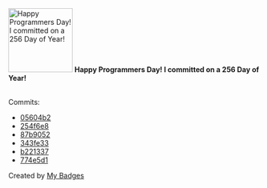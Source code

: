 <img src="https://my-badges.github.io/my-badges/programmers-day.png" alt="Happy Programmers Day! I committed on a 256 Day of Year!" title="Happy Programmers Day! I committed on a 256 Day of Year!" width="128">
<strong>Happy Programmers Day! I committed on a 256 Day of Year!</strong>
<br><br>

Commits:

- <a href="https://github.com/ankudinov/aclabs/commit/05604b2ed1181eb59f668c297bf4d3279f8fbb8c">05604b2</a>
- <a href="https://github.com/ankudinov/aclabs/commit/254f6e89724f041e6135f3f0ac4597e4ba9ffaa9">254f6e8</a>
- <a href="https://github.com/ankudinov/aclabs/commit/87b905267d392d56c055a1cc843c2761ba22cf7b">87b9052</a>
- <a href="https://github.com/ankudinov/ansible-devcontainer/commit/343fe3373479cee16ca80736f371a933d805a54e">343fe33</a>
- <a href="https://github.com/ankudinov/ansible-devcontainer/commit/b2213375d2f438d5de2e9bfc99d721ccdad461ea">b221337</a>
- <a href="https://github.com/ankudinov/ansible-devcontainer/commit/774e5d1ffea7f9b36909530e53d819b7f3a09a57">774e5d1</a>


Created by <a href="https://github.com/my-badges/my-badges">My Badges</a>